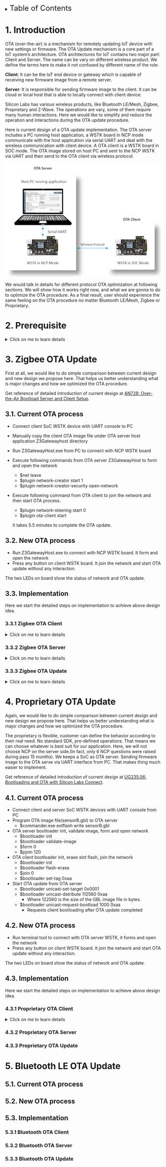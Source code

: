 <details>
<summary><font size=5>Table of Contents</font> </summary>

- [1. Introduction](#1-introduction)
- [2. Prerequisite](#2-prerequisite)
  - [2.1 Hardware requirement](#21-hardware-requirement)
  - [2.2 Software requirement](#22-software-requirement)
- [3. Zigbee OTA Update](#3-zigbee-ota-update)
  - [3.1. Current OTA process](#31-current-ota-process)
  - [3.2. New OTA process](#32-new-ota-process)
  - [3.3. Implementation](#33-implementation)
    - [3.3.1 Zigbee OTA Client](#331-zigbee-ota-client)
    - [3.3.2 Zigbee OTA Server](#332-zigbee-ota-server)
    - [3.3.3 Zigbee OTA Update](#333-zigbee-ota-update)
- [4. Proprietary OTA Update](#4-proprietary-ota-update)
  - [4.1. Current OTA process](#41-current-ota-process)
  - [4.2. New OTA process](#42-new-ota-process)
  - [4.3. Implementation](#43-implementation)
    - [4.3.1 Proprietary OTA Client](#431-proprietary-ota-client)
    - [4.3.2 Proprietary OTA Server](#432-proprietary-ota-server)
    - [4.3.3 Proprietary OTA Update](#433-proprietary-ota-update)
- [5. Bluetooth LE OTA Update](#5-bluetooth-le-ota-update)
  - [5.1. Current OTA process](#51-current-ota-process)
  - [5.2. New OTA process](#52-new-ota-process)
  - [5.3. Implementation](#53-implementation)
    - [5.3.1 Bluetooth OTA Client](#531-bluetooth-ota-client)
    - [5.3.2 Bluetooth OTA Server](#532-bluetooth-ota-server)
    - [5.3.3 Bluetooth OTA Update](#533-bluetooth-ota-update)

</details>


# 1. Introduction
OTA (over-the-air) is a mechanism for remotely updating IoT device with new settings or firmware. The OTA Update mechanism is a core part of a IoT system’s architecture. OTA architectures for IoT contains two major part: Client and Server. The name can be vary on different wireless product. We define the terms here to make it not confused by different name of the role. 

__Client__: It can be the IoT end device or gateway which is capable of receiving new firmware image from a remote server. 

__Server__: It is responsible for sending firmware image to the client. It can be cloud or local host that is able to locally connect with client device. 

Silicon Labs has various wireless products, like Bluetooth LE/Mesh, Zigbee, Proprietary and Z-Wave. The operations are vary, some of them require many human interactions. Here we would like to simplify and reduce the operation and interactions during the OTA update procedure. 

Here is current design of a OTA update implementation. The OTA server includes a PC running host application, a WSTK board in NCP mode communicate with the host application via serial UART and deal with the wireless communication with client device. A OTA client is a WSTK board in SOC mode. The OTA image stored on host PC and sent to the NCP WSTK via UART and then send to the OTA client via wireless protocol.

<div align="center">
  <img src="files/CM-IoT-OTA-Update/ota-diagram.png">
</div> 

We would talk in details for different protocol OTA optimization at following sections. We will show how it works right now, and what we are gonna to do to optimize the OTA procedure. As a final result, user should experience the same feeling on the OTA procedure no matter Bluetooth LE/Mesh, Zigbee or Proprietary. 


# 2. Prerequisite 
<details> <summary>Click on me to learn details</summary>

## 2.1 Hardware requirement
* 2 WSTK main development boards
* 2 EFR32MG12 radio boards (BRD4162A)

The BRD4162A radio board supports three wireless protocols. Bluetooth LE/Mesh, Zigbee and Proprietary. It has large size of internal and external flash which is a very good platform match with requirement of the implementation here. 

<div align="center">
  <img src="files/CM-IoT-OTA-Update/wstk.png">  
</div> 


We will be using the LED0, LED1 as indicator of the status of network or OTA process. And The PB1 or PB0 to start the OTA procedure from the client device. 

## 2.2 Software requirement
**Simplicity Studio** is a free Eclipse-based Integrated Development Environment (IDE) and a collection of value-add tools provided by Silicon Labs. Developers can use Simplicity Studio to develop, debug and analyze their applications.  

**Wireless SDKs**. Please install latest Zigbee, Bluetooth and Proprietary SDK in Simplicity Studio. It generates or builds the software running on client or server side. The SDK version we are using in this article is "Gecko SDK Suite v2.7.2: 7.13.2.0, Bluetooth 2.13.0.0, EmberZNet 6.7.2.0, Flex 2.7.2.0, MCU 5.9.0.0". 

**Cygwin** is designed to let you take source code written to use POSIX APIs, and build them to run on Windows. The host app runs on server built with Cygwin.

Please take a reference at [Zigbee Preparatory Course](https://github.com/MarkDing/IoT-Developer-Boot-Camp/wiki/Zigbee-Preparatory-Course) for detailed description of software requirement. 
 
</details>

# 3. Zigbee OTA Update
First at all, we would like to do simple comparison between current design and new design we propose here. That helps us better understanding what is major changes and how we optimized the OTA procedure. 

Get reference of detailed introduction of current design at [AN728: Over-the-Air Bootload Server and Client Setup][AN728].

## 3.1. Current OTA process
* Connect client SoC WSTK device with UART console to PC
* Manually copy the client OTA image file under OTA server host application Z3Gatewayhost directory
* Run Z3GatewayHost.exe from PC to connect with NCP WSTK board
* Execute following commands from OTA server Z3GatewayHost to form and open the network
  * $net leave
  * $plugin network-creator start 1
  * $plugin network-creator-security open-network
* Execute following command from OTA client to join the network and then start OTA process. 
  * $plugin network-steering start 0
  * $plugin ota-client start

  It takes 5.5 minutes to complete the OTA update. 

## 3.2. New OTA process
* Run Z3GatewayHost.exe to connect with NCP WSTK board. It form and open the network
* Press any button on client WSTK board. It join the network and start OTA update without any interaction. 

The two LEDs on board show the status of network and OTA update. 


## 3.3. Implementation

Here we start the detailed steps on implementation to achieve above design idea. 
### 3.3.1 Zigbee OTA Client
<details> <summary>Click on me to learn details</summary>

For the design of OTA client. We would like to achieve following functionalities. 
* Press any button on board to start joining network and the OTA update
* LED1 ON indicates that the device has joined the network. LED OFF is opposite meaning
* LED0 Blinking indicates the OTA update in progress

A) Click on "New Project" in Simplicity Studio. Choose "Silicon Labs Zigbee", press Next; Choose "EmberZNet 6.7.2.0 GA SoC 6.7.2.0", press Next; Select "ZigbeeMinimal", press Next; Change the project name as "ZigbeeOTAClient", press Next and then press Finish. 

It open a ZigbeeOTAClient.isc which can config Zigbee related functionalities. There many Tabs on it for configuring different settings of project. 

B) In **ZCL Clusters** tab, Select ZCL device type as **HA devices->HA On/Off Switch**, Check the **Over the Air Bootloading ** client check box from Cluster List pane. The profile ID should be "Home automation (0x0104)"

<div align="center">
  <img src="files/CM-IoT-OTA-Update/2020-03-24-17-26-41.png">
</div> 

C) In **Printing and CLI** tab, Enable the **Compiled-in** and **Enabled at startup** checkboxes for the **Ota Bootload cluster** 

<div align="center">
  <img src="files/CM-IoT-OTA-Update/2020-03-24-16-52-38.png">
</div> 


D) In **Plugins** tab, Enable following plugins
* OTA Bootload Cluster Client
* OTA Bootload Cluster Client Policy
  *	Change the Firmware version to **0x100**. OTA update only works while the version number changed. 
* OTA Bootload Cluster Common Code
* OTA Bootload Cluster Storage Common Code
* OTA Cluster Platform Bootloader
* OTA Simple Storage Module
* OTA Simple Storage EEPROM Driver
  *	Set EEPROM Device Read-modify-write support to false
* EEPROM

<div align="center">
  <img src="files/CM-IoT-OTA-Update/2020-03-24-17-11-23.png">
</div> 

E) In **Callbacks** tab, enable **Hal Button Isr** because we are going to start the OTA update by pressing a button.

<div align="center">
  <img src="files/CM-IoT-OTA-Update/2020-03-24-17-24-12.png">
</div> 

F) In **Includes** tab, add steeringEventControl and its callback steeringEventHandler to manage the joining network operation.

<div align="center">
  <img src="files/CM-IoT-OTA-Update/2020-04-15-17-05-45.png">
</div> 

G) Click on the Generate button on top-right of ZigbeeOTAClient.isc to generate source code of the project

H) Open the ZigbeeOTAClient_callbacks.c and add following function

```c
EmberEventControl steeringEventControl;
/*
 * LED1 ON if the client device already joined the network. And start the OTA Update
 * If the client device is not in the network, start joining network process.
 */
void steeringEventHandler(void)
{
  emberAfCorePrintln("steeringEventHandler\n\r");
  emberEventControlSetInactive(steeringEventControl);

  if (emberAfNetworkState() == EMBER_JOINED_NETWORK) {
    halSetLed(BOARDLED1);
    otaStartStopClientCommand(true);
  } else {
    EmberStatus status = emberAfPluginNetworkSteeringStart();
    emberAfCorePrintln("%p network %p: 0x%X", "Join", "start", status);
  }
}

/* 
 * LED1 ON while button pressed. LED1 OFF while button released and active 
 * the event steeringEventControl 
 */
void emberAfHalButtonIsrCallback(int8u button, int8u state)
{
  halSetLed(BOARDLED1);
  if (state == BUTTON_RELEASED) {
    halClearLed(BOARDLED1);
    emberEventControlSetActive(steeringEventControl);
  }
}

/*
 * This callback is fired when the Network Steering plugin is complete
 * If the status is success, then LED1 ON, active event steeringEventControl
 * with 1000 ms delay, start the OTA update in the steeringEventHandler(). 
 */
void emberAfPluginNetworkSteeringCompleteCallback(EmberStatus status,
                                                  uint8_t totalBeacons,
                                                  uint8_t joinAttempts,
                                                  uint8_t finalState)
{
  emberAfCorePrintln("%p network %p: 0x%X", "Join", "complete", status);
  if (status == EMBER_SUCCESS) {
    halSetLed(BOARDLED1);
    emberEventControlSetDelayMS(steeringEventControl, 1000);
  }
}
```

I) Build the project and download the firmware image ZigbeeOTAUpdate.s37 into the client WSTK board. 

If you don't know how to process it. Please get detailed reference at [Download firmware Image][Flash-Image]

J) Generate client OTA image
We need to have a new client image file for OTA update. Just simply change the **firmware version** in "ZigbeeOTAClient.isc->Plugins->OTA Bootload Cluster Client Policy" to 0x200. 

<div align="center">
  <img src="files/CM-IoT-OTA-Update/2020-03-24-18-48-45.png">
</div> 

Generate the source code and build the project. Copy generated ZigbeeOTAClient.ota file to build/exe/ota-files under Z3GatewayHost project.

Python script can do this in automatic way. 

</details>

### 3.3.2 Zigbee OTA Server
<details> <summary>Click on me to learn details</summary>

For the design of OTA Server. We would like to achieve following functionalities.

* The PC host application Z3GatewayHost.exe automatic form and open the network to let client device join the network
* Z3GatewayHost.exe start OTA update according the request from client device. (It is default setting of current design)  

A) Click on "New Project" in Simplicity Studio. Choose "Silicon Labs Zigbee", press Next; Choose "EmberZNet 6.7.2.0 GA Host 6.7.2.0", press Next; Select "Z3Gateway", press Next; Keep project name as "Z3GatewayHost" unchanged, press Next and then press Finish.

It open a Z3GateHost.isc which can config Zigbee related functionalities. There many Tabs on it for configuring different settings of project. 

The OTA related plugins are enabled by default setting. We need to add several callback functions and event to enable automatic form and open network. 

B) In **Callbacks** tab, enable "Non-cluster related->Main Init" to active commissioning event to form or open network. Enabled "Plugin-specific callbacks->Complete" to active commissioning event to open network after forming network is done. 

<div align="center">
  <img src="files/CM-IoT-OTA-Update/2020-03-25-14-31-33.png">
</div> 

C) In **Includes** tab, add **commissioningEventControl** command and **commissioningEventHandler** callback to maintain form and open network. 

<div align="center">
  <img src="files/CM-IoT-OTA-Update/2020-03-25-15-22-08.png">
</div> 

D) Click on the Generate button on top-right of Z3GatewayHost.isc to generate source code of the project

E) Open the Z3GatewayHost_callbacks.c and add following function

```c
EmberEventControl commissioningEventControl;
/*
 * It active the commissioning event with 1000 ms delay
 */
void emberAfMainInitCallback(void)
{
  emberEventControlSetDelayMS(commissioningEventControl, 1000);
}
/*
 * It form network if network doesn't exist. It open the network 
 * if network exist to allow client device to join the network. 
 */
void commissioningEventHandler(void)
{
  EmberStatus status;

  emberAfCorePrintln("commissioningEventHandler\n\r");
  emberEventControlSetInactive(commissioningEventControl);
    
  status = emberAfNetworkState();
  emberAfCorePrintln("Network state = %d", status);

  if (status == EMBER_NO_NETWORK) {
    status = emberAfPluginNetworkCreatorStart(true); 
    emberAfCorePrintln("Form centralized network Start: 0x%X", status);
    return;
  }

  if (status == EMBER_JOINED_NETWORK) {
    status = emberAfPluginNetworkCreatorSecurityOpenNetwork();
    emberAfCorePrintln("Open network: 0x%X", status);
    return;
  }
}

/* 
 * This callback notifies the user that the network creation process has
 * completed successfully. It activate commissioning event to open the network
 * with 1000 ms delay.
 */
void emberAfPluginNetworkCreatorCompleteCallback(const EmberNetworkParameters *network,
                                                 bool usedSecondaryChannels)
{
  EmberStatus status;
  emberAfCorePrintln("emberAfPluginNetworkCreatorCompleteCallback");
  emberEventControlSetDelayMS(commissioningEventControl, 1000);
}

```

F) Build the Z3GatewayHost project under Cygwin terminal
Enter Z3GatewayHost project directory from Cygwin terminal, execute command
* $make -j8

<div align="center">
  <img src="files/CM-IoT-OTA-Update/2020-03-25-16-11-17.png">
</div> 

The Z3GatewayHost.exe has been generated at ./build/exe/ folder

</details>

### 3.3.3 Zigbee OTA Update
<details> <summary>Click on me to learn details</summary>

* Connect NCP WSTK and Client SoC WSTK to PC
* Run Z3GatewayHost.exe from PC, make sure new OTA image has been put under ./ota-files folder. 
  * ./build/exe/Z3GatewayHost.exe -p COM5
* Press any button on Client SoC WSTK start joining network and begin OTA update
  * The LED1 is ON while joined network. The LED0 keep rapidly blinking during OTA update procedure
  * The LEDs are OFF while OTA upgrade end response and reboot 
  * Wait one minute for client to complete the image update to application area. 

The below GIF shows the OTA update procedure

<div align="center">
  <img src="files/CM-IoT-OTA-Update/OTA-update.gif">
</div> 

</details>

# 4. Proprietary OTA Update
Again, we would like to do simple comparison between current design and new design we propose here. That helps us better understanding what is major changes and how we optimized the OTA procedure. 

The proprietary is flexible, customer can define the behavior according to their real need. No standard SDK, pre-defined operations. That means we can choose whatever is best suit for our application. Here, we will not choose NCP on the server side.(In fact, only 6 NCP questions were raised during pass 15 months). We keeps a SoC as OTA server. Sending firmware image to the OTA serve via UART interface from PC. That makes thing much easier to implement. 

Get reference of detailed introduction of current design at [UG235.06: Bootloading and OTA with Silicon Labs Connect][UG235.06].

## 4.1. Current OTA process
* Connect client and server SoC WSTK devices with UART console from PC
* Program OTA image file(sensorB.gbl) to OTA server
  * $commander.exe extflash write sensorB.gbl
* OTA server bootloader init, validate image, form and open network
  * $bootloader init
  * $bootloader validate-image
  * $form 0
  * $pjoin 120
* OTA client bootloader init, erase slot flash, join the network
  * $bootloader init
  * $bootloader flash-erase
  * $join 0
  * $bootloader set-tag 0xaa
* Start OTA update from OTA server
  * $bootloader unicast-set-target 0x0001
  * $bootloader unicast-dstribute 112560 0xaa  
    * Where 122560 is the size of the GBL image file in bytes. 
  * $bootloader unicast-request-bootload 1000 0xaa
    * Requests client bootloading after OTA update completed 
  

## 4.2. New OTA process
* Run terminal tool to connect with OTA server WSTK, it forms and open the network
* Press any button on client WSTK board. It join the network and start OTA update without any interaction. 

The two LEDs on board show the status of network and OTA update. 

## 4.3. Implementation
Here we start the detailed steps on implementation to achieve above design idea.
### 4.3.1 Proprietary OTA Client
<details> <summary>Click on me to learn details</summary>
Same as Zigbee OTA client. We would like to achieve following functionalities.

* Press any button on board to start joining network and the OTA update
* LED1 ON indicates that the device has joined the network. LED OFF is opposite meaning
* LED0 Blinking indicates the OTA update in progress

A) Click on "New Project" in Simplicity Studio. Choose "Silicon Labs Flex SDK", press Next; Choose "Connect(SoC):Sensor", press Next; Change the project name as "sensor", press Next and then press Finish.

It open a sensor.isc which can config Proprietary related functionalities. There many Tabs on it for configuring different settings of project.

B) In **Radio Configuration** tab, change the radio PHY to **Connect 2.4GHz OQPSK 2Mcps 250kbps** because the radio board we use is 2.4GHz. 

<div align="center">
  <img src="files/CM-IoT-OTA-Update/2020-04-15-17-27-22.png">
</div> 

C) In **Hal** tab, choose **Application** in Bootloader Configuration.

<div align="center">
  <img src="files/CM-IoT-OTA-Update/2020-04-15-17-11-14.png">
</div> 

D) In **Plugins** tab, 
* Enable following plugins
  * Bootloader Interface 
  * OTA Bootloader Test Common
  * OTA Unicast Bootloader Client 
  * OTA Unicast Bootloader Test 
* Disable Heartbeat plugin, it do nothing but toggling the LED1, we need the LED to indicate status.
  * Heartbeat

<div align="center">
  <img src="files/CM-IoT-OTA-Update/2020-04-15-17-25-14.png">
</div> 

E) In **Other** tab, add blinkEvent and buttonEvent to manage joining network operation and show the network status.

<div align="center">
  <img src="files/CM-IoT-OTA-Update/2020-04-15-17-32-54.png">
</div> 

F) Click on the Generate button on top-right of sensor.isc to generate source code of the project

G) Open flex-callbacks.c add following source codes and comment emberAfMainTickCallback() to release LED0

```C
EmberEventControl buttonEvent;
EmberEventControl blinkEvent;
static bool flash_is_erased = false;

void bootloaderFlashEraseCommand(void);
void bootloaderInitCommand(void);

/*
 * Join the network
 */
EmberStatus joinNetwork(void)
{
  EmberStatus status;
  EmberNetworkParameters parameters;

  emberSetSecurityKey(&securityKey);

  MEMSET(&parameters, 0, sizeof(EmberNetworkParameters));
  parameters.radioTxPower = txPower;
  parameters.radioChannel = 0;
  parameters.panId = SENSOR_SINK_PAN_ID;

  emberClearSelectiveJoinPayload();

  status = emberJoinNetwork(EMBER_STAR_END_DEVICE, &parameters);
  emberAfCorePrintln("join end device 0x%x", status);
  return status;
}

/*
 * Device joined network: LED1 ON, LED0 blinking
 * Device no network: LED1 OFF, LED0 OFF
 */
void blinkHandler(void){
  if (EMBER_JOINED_NETWORK == emberNetworkState()) {
    halSetLed(BOARDLED1);
    halToggleLed(BOARDLED0);
  } else {
    halClearLed(BOARDLED1);
    halClearLed(BOARDLED0);
  }
  emberEventControlSetDelayMS(blinkEvent, 300);
}

/*
 * It erase the slot flash for the first boot up.
 * Start joining the network if the device no network
 */
void buttonHandler(void)
{
  emberEventControlSetInactive(buttonEvent);

  if (flash_is_erased == false) {
    bootloaderInitCommand();
    bootloaderFlashEraseCommand();
	  flash_is_erased = true;
    emberEventControlSetDelayMS(blinkEvent, 300);
  }
  if (EMBER_NO_NETWORK == emberNetworkState()){
    joinNetwork();
  }
}

/*
 * LED1 ON while button pressed. LED1 OFF while button released.
 * And then active buttonEvent
 */
void halButtonIsr(uint8_t button, uint8_t state)
{
  halSetLed(BOARDLED1);
  if (state == BUTTON_RELEASED) {
    halClearLed(BOARDLED1);
    emberEventControlSetActive(buttonEvent);
  }
}

void emberAfMainTickCallback(void)
{
  #ifndef UNIX_HOST
//  if (emberStackIsUp()) {
//    halSetLed(NETWORK_UP_LED);
//  } else {
//    halClearLed(NETWORK_UP_LED);
//  }
  #endif
}
```

H) Build the project and download the firmware image sensor.s37 into the client WSTK board. 

If you don't know how to process it. Please get detailed reference at [Download firmware Image][Flash-Image]

I) Generate client OTA image
 Make any changes in the source code and build the project to generate OTA image sensor.gbl. 

</details>

### 4.3.2 Proprietary OTA Server
### 4.3.3 Proprietary OTA Update

# 5. Bluetooth LE OTA Update
## 5.1. Current OTA process
## 5.2. New OTA process
## 5.3. Implementation
### 5.3.1 Bluetooth OTA Client
### 5.3.2 Bluetooth OTA Server
### 5.3.3 Bluetooth OTA Update



[AN728]:https://www.silabs.com/documents/public/application-notes/an728-ota-client-server-setup.pdf
[UG235.06]:https://www.silabs.com/documents/public/user-guides/ug235-06-bootloading-and-ota-with-connect.pdf
[Flash-Image]:https://github.com/MarkDing/IoT-Developer-Boot-Camp/wiki/Flashing-Image